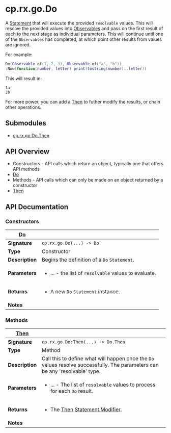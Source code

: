 # cp.rx.go.Do

A [Statement](cp.rx.go.Statement.md) that will execute the provided `resolvable` values.
This will resolve the provided values into [Observables](cp.rx.Observable.md) and pass on the
first result of each to the next stage as individual parameters.
This will continue until one of the `Observables` has completed, at which
point other results from values are ignored.

For example:

```lua
Do(Observable.of(1, 2, 3), Observable.of("a", "b"))
:Now(function(number, letter) print(tostring(number)..letter))
```

This will result in:

```
1a
2b
```

For more power, you can add a [Then](#Then) to futher modify the results, or chain other operations.

## Submodules
 * [cp.rx.go.Do.Then](cp.rx.go.Do.Then.md)

## API Overview
* Constructors - API calls which return an object, typically one that offers API methods
 * [Do](#Do)
* Methods - API calls which can only be made on an object returned by a constructor
 * [Then](#Then)

## API Documentation

### Constructors

| [Do](#Do)         |                                                                                     |
| --------------------------------------------|-------------------------------------------------------------------------------------|
| **Signature**                               | `cp.rx.go.Do(...) -> Do`                                                                    |
| **Type**                                    | Constructor                                                                     |
| **Description**                             | Begins the definition of a `Do` `Statement`.                                                                     |
| **Parameters**                              | <ul><li>...      - the list of `resolvable` values to evaluate.</li></ul> |
| **Returns**                                 | <ul><li>A new `Do` `Statement` instance.</li></ul>          |
| **Notes**                                   | <ul></ul>                |

### Methods

| [Then](#Then)         |                                                                                     |
| --------------------------------------------|-------------------------------------------------------------------------------------|
| **Signature**                               | `cp.rx.go.Do:Then(...) -> Do.Then`                                                                    |
| **Type**                                    | Method                                                                     |
| **Description**                             | Call this to define what will happen once the `Do` values resolve successfully. The parameters can be any 'resolvable' type.                                                                     |
| **Parameters**                              | <ul><li>...  - The list of `resolvable` values to process for each `Do` result.</li></ul> |
| **Returns**                                 | <ul><li>The [Then](cp.rx.go.Do.Then.md) [Statement.Modifier](cp.rx.go.Statement.Modifier.md).</li></ul>          |
| **Notes**                                   | <ul></ul>                |

